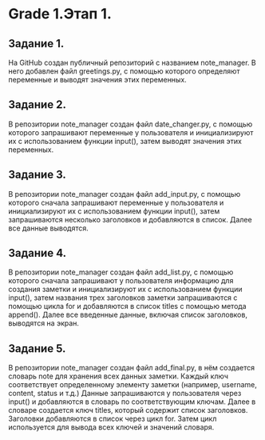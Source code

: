 # Grade 1.Этап 1.
## Задание 1.
На GitHub cоздан публичный репозиторий с названием note_manager. В него добавлен файл greetings.py, с помощью которого определяют переменные и выводят значения этих переменных. 
## Задание 2.
В репозитории note_manager создан файл date_changer.py, с помощью которого запрашивают переменные у пользователя и инициализируют их с использованием функции input(), затем выводят значения этих переменных. 
## Задание 3. 
В репозитории note_manager создан файл add_input.py, с помощью которого сначала запрашивают переменные у пользователя и инициализируют их с использованием функции input(), затем запрашиваются несколько заголовков и добавляются в список. Далее все данные выводятся. 
## Задание 4.
В репозитории note_manager создан файл add_list.py, с помощью которого сначала запрашивают у пользователя информацию для создания заметки и инициализируют их с использованием функции input(), затем  названия трех заголовков заметки запрашиваются с помощью цикла for  и добавляются в список titles с помощью метода append(). Далее все введенные данные, включая список заголовков, выводятся на экран.
## Задание 5.
В репозитории note_manager создан файл add_final.py, в нём создается словарь note для хранения всех данных заметки. Каждый ключ соответствует определенному элементу заметки (например, username, content, status и т.д.) Данные запрашиваются у пользователя через input() и добавляются в словарь по соответствующим ключам. Далее в словаре создается ключ titles, который содержит список заголовков. Заголовки добавляются в список через цикл for. Затем цикл используется для вывода всех ключей и значений словаря.

